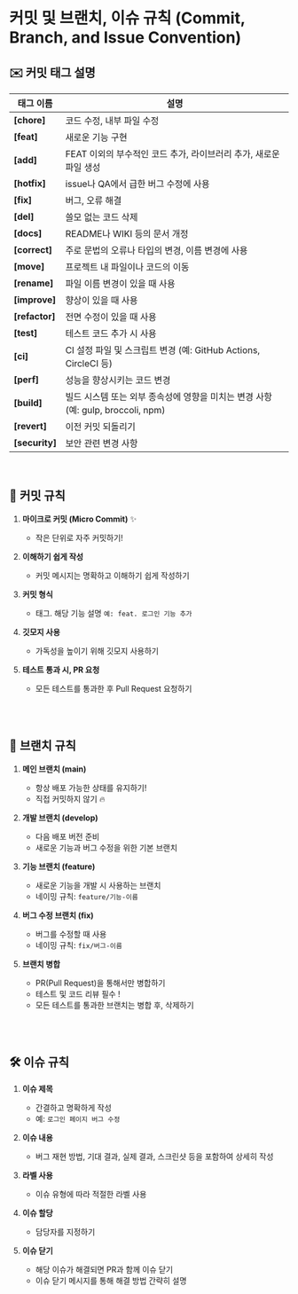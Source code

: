 # 커밋 및 브랜치, 이슈 규칙 (Commit, Branch, and Issue Convention)

## ✉️ 커밋 태그 설명

| 태그 이름     | 설명 |
|--------------| --- |
| **[chore]**  | 코드 수정, 내부 파일 수정 |
| **[feat]**   | 새로운 기능 구현 |
| **[add]**    | FEAT 이외의 부수적인 코드 추가, 라이브러리 추가, 새로운 파일 생성 |
| **[hotfix]** | issue나 QA에서 급한 버그 수정에 사용 |
| **[fix]**    | 버그, 오류 해결 |
| **[del]**    | 쓸모 없는 코드 삭제 |
| **[docs]**   | README나 WIKI 등의 문서 개정 |
| **[correct]**| 주로 문법의 오류나 타입의 변경, 이름 변경에 사용 |
| **[move]**   | 프로젝트 내 파일이나 코드의 이동 |
| **[rename]** | 파일 이름 변경이 있을 때 사용 |
| **[improve]**| 향상이 있을 때 사용 |
| **[refactor]** | 전면 수정이 있을 때 사용 |
| **[test]**   | 테스트 코드 추가 시 사용 |
| **[ci]**     | CI 설정 파일 및 스크립트 변경 (예: GitHub Actions, CircleCI 등) |
| **[perf]**   | 성능을 향상시키는 코드 변경 |
| **[build]**  | 빌드 시스템 또는 외부 종속성에 영향을 미치는 변경 사항 (예: gulp, broccoli, npm) |
| **[revert]** | 이전 커밋 되돌리기 |
| **[security]** | 보안 관련 변경 사항 |

<br>

## 📌 커밋 규칙

1. **마이크로 커밋 (Micro Commit)** ✨
   - 작은 단위로 자주 커밋하기!

2. **이해하기 쉽게 작성**
   - 커밋 메시지는 명확하고 이해하기 쉽게 작성하기

3. **커밋 형식**
   - 태그. 해당 기능 설명 `예: feat. 로그인 기능 추가`

4. **깃모지 사용**
   - 가독성을 높이기 위해 깃모지 사용하기

5. **테스트 통과 시, PR 요청**
   - 모든 테스트를 통과한 후 Pull Request 요청하기

<br><br>
## 🌿 브랜치 규칙

1. **메인 브랜치 (main)**
   - 항상 배포 가능한 상태를 유지하기!
   - 직접 커밋하지 않기 🔥

2. **개발 브랜치 (develop)**
   - 다음 배포 버전 준비
   - 새로운 기능과 버그 수정을 위한 기본 브랜치

3. **기능 브랜치 (feature)**
   - 새로운 기능을 개발 시 사용하는 브랜치
   - 네이밍 규칙: `feature/기능-이름`

4. **버그 수정 브랜치 (fix)**
   - 버그를 수정할 때 사용
   - 네이밍 규칙: `fix/버그-이름`

5. **브랜치 병합**
   - PR(Pull Request)을 통해서만 병합하기
   - 테스트 및 코드 리뷰 필수 !
   - 모든 테스트를 통과한 브랜치는 병합 후, 삭제하기

<br><br>

## 🛠️ 이슈 규칙

1. **이슈 제목**
   - 간결하고 명확하게 작성
   - 예: `로그인 페이지 버그 수정`

2. **이슈 내용**
   - 버그 재현 방법, 기대 결과, 실제 결과, 스크린샷 등을 포함하여 상세히 작성

3. **라벨 사용**
   - 이슈 유형에 따라 적절한 라벨 사용

4. **이슈 할당**
   - 담당자를 지정하기

5. **이슈 닫기**
   - 해당 이슈가 해결되면 PR과 함께 이슈 닫기
   - 이슈 닫기 메시지를 통해 해결 방법 간략히 설명
